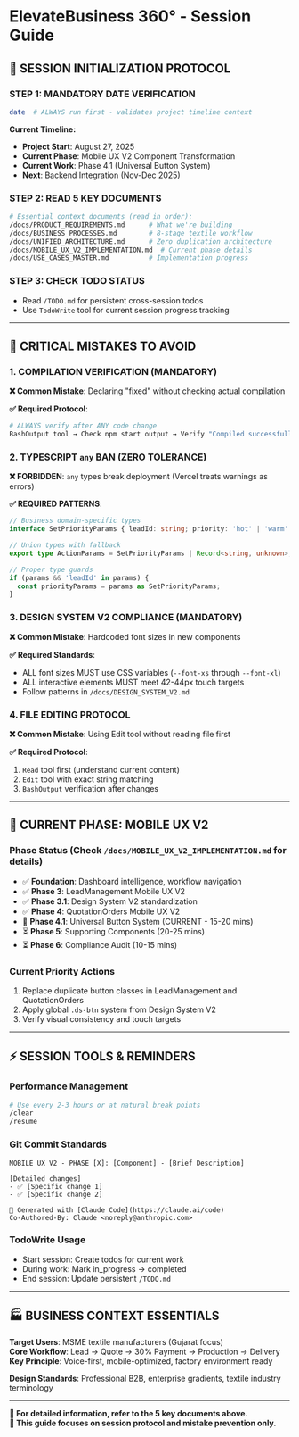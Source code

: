 # ElevateBusiness 360° - Session Guide

## 🚀 SESSION INITIALIZATION PROTOCOL

### **STEP 1: MANDATORY DATE VERIFICATION**
```bash
date  # ALWAYS run first - validates project timeline context
```

**Current Timeline:**
- **Project Start**: August 27, 2025
- **Current Phase**: Mobile UX V2 Component Transformation  
- **Current Work**: Phase 4.1 (Universal Button System)
- **Next**: Backend Integration (Nov-Dec 2025)

### **STEP 2: READ 5 KEY DOCUMENTS**
```bash
# Essential context documents (read in order):
/docs/PRODUCT_REQUIREMENTS.md      # What we're building
/docs/BUSINESS_PROCESSES.md        # 8-stage textile workflow
/docs/UNIFIED_ARCHITECTURE.md      # Zero duplication architecture
/docs/MOBILE_UX_V2_IMPLEMENTATION.md  # Current phase details
/docs/USE_CASES_MASTER.md          # Implementation progress
```

### **STEP 3: CHECK TODO STATUS**
- Read `/TODO.md` for persistent cross-session todos
- Use `TodoWrite` tool for current session progress tracking

---

## 🚨 CRITICAL MISTAKES TO AVOID

### **1. COMPILATION VERIFICATION (MANDATORY)**
**❌ Common Mistake**: Declaring "fixed" without checking actual compilation

**✅ Required Protocol**:
```bash
# ALWAYS verify after ANY code change
BashOutput tool → Check npm start output → Verify "Compiled successfully!"
```

### **2. TYPESCRIPT `any` BAN (ZERO TOLERANCE)**
**❌ FORBIDDEN**: `any` types break deployment (Vercel treats warnings as errors)

**✅ REQUIRED PATTERNS**:
```typescript
// Business domain-specific types
interface SetPriorityParams { leadId: string; priority: 'hot' | 'warm' | 'cold'; }

// Union types with fallback
export type ActionParams = SetPriorityParams | Record<string, unknown>;

// Proper type guards
if (params && 'leadId' in params) {
  const priorityParams = params as SetPriorityParams;
}
```

### **3. DESIGN SYSTEM V2 COMPLIANCE (MANDATORY)**
**❌ Common Mistake**: Hardcoded font sizes in new components

**✅ Required Standards**:
- ALL font sizes MUST use CSS variables (`--font-xs` through `--font-xl`)
- ALL interactive elements MUST meet 42-44px touch targets
- Follow patterns in `/docs/DESIGN_SYSTEM_V2.md`

### **4. FILE EDITING PROTOCOL**
**❌ Common Mistake**: Using Edit tool without reading file first

**✅ Required Protocol**:
1. `Read` tool first (understand current content)
2. `Edit` tool with exact string matching
3. `BashOutput` verification after changes

---

## 🎯 CURRENT PHASE: MOBILE UX V2

### **Phase Status (Check `/docs/MOBILE_UX_V2_IMPLEMENTATION.md` for details)**
- ✅ **Foundation**: Dashboard intelligence, workflow navigation
- ✅ **Phase 3**: LeadManagement Mobile UX V2 
- ✅ **Phase 3.1**: Design System V2 standardization
- ✅ **Phase 4**: QuotationOrders Mobile UX V2
- 🎯 **Phase 4.1**: Universal Button System (CURRENT - 15-20 mins)
- ⏳ **Phase 5**: Supporting Components (20-25 mins)
- ⏳ **Phase 6**: Compliance Audit (10-15 mins)

### **Current Priority Actions**
1. Replace duplicate button classes in LeadManagement and QuotationOrders
2. Apply global `.ds-btn` system from Design System V2
3. Verify visual consistency and touch targets

---

## ⚡ SESSION TOOLS & REMINDERS

### **Performance Management**
```bash
# Use every 2-3 hours or at natural break points
/clear
/resume
```

### **Git Commit Standards**
```
MOBILE UX V2 - PHASE [X]: [Component] - [Brief Description]

[Detailed changes]
- ✅ [Specific change 1]
- ✅ [Specific change 2]

🤖 Generated with [Claude Code](https://claude.ai/code)
Co-Authored-By: Claude <noreply@anthropic.com>
```

### **TodoWrite Usage**
- Start session: Create todos for current work
- During work: Mark in_progress → completed
- End session: Update persistent `/TODO.md`

---

## 🏭 BUSINESS CONTEXT ESSENTIALS

**Target Users**: MSME textile manufacturers (Gujarat focus)  
**Core Workflow**: Lead → Quote → 30% Payment → Production → Delivery  
**Key Principle**: Voice-first, mobile-optimized, factory environment ready

**Design Standards**: Professional B2B, enterprise gradients, textile industry terminology

---

**📍 For detailed information, refer to the 5 key documents above.**  
**🎯 This guide focuses on session protocol and mistake prevention only.**